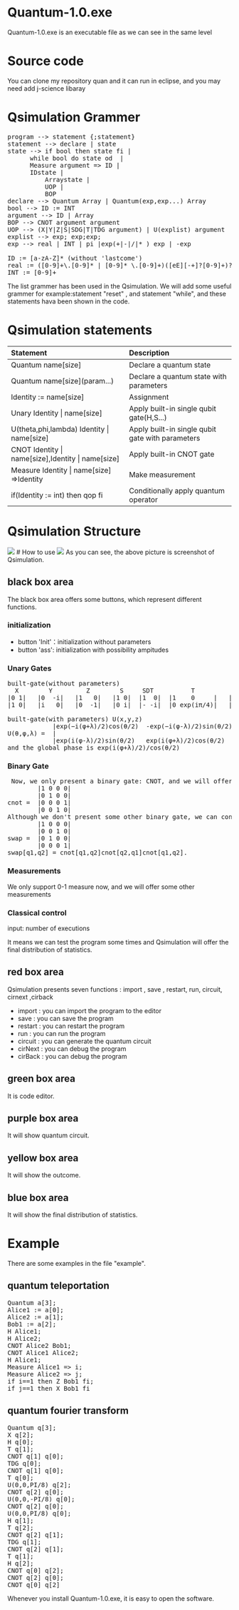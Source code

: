 # Quantum-1.0.exe 
Quantum-1.0.exe is an executable file as we can see in the same level
# Source code
You can clone my repository quan and it can run in eclipse, and you may need add j-science libaray
# Qsimulation Grammer
<pre>
program --> statement {;statement}  
statement --> declare | state   
state --> if bool then state fi |  
	  while bool do state od  |  
	  Measure argument => ID |  
	  IDstate |
          Arraystate |
          UOP |
          BOP 
declare --> Quantum Array | Quantum(exp,exp...) Array
bool --> ID := INT
argument --> ID | Array
BOP --> CNOT argument argument
UOP --> (X|Y|Z|S|SDG|T|TDG argument) | U(explist) argument
explist --> exp; exp;exp;
exp --> real | INT | pi |exp(+|-|/|* ) exp | -exp

ID := [a-zA-Z]* (without 'lastcome')
real := ([0-9]+\.[0-9]* | [0-9]* \.[0-9]+)([eE][-+]?[0-9]+)?
INT := [0-9]+
</pre>
The list grammer has been used in the Qsimulation. We will add some useful grammer for example:statement "reset" , and statement "while", and these statements hava been shown in the code.
# Qsimulation statements
Statement  | Description 
:-|:-
Quantum name[size]   | Declare a quantum state
Quantum name\[size\](param...)   | Declare a quantum state with parameters
Identity := name[size] | Assignment
Unary Identity \| name[size] | Apply built-in single qubit gate(H,S...)
U(theta,phi,lambda) Identity \| name[size] | Apply built-in single qubit gate with parameters
CNOT Identity \| name[size],Identity \| name[size] | Apply built-in CNOT gate
Measure Identity \| name[size] =>Identity  | Make measurement
if(Identity := int) then qop fi | Conditionally apply quantum operator

# Qsimulation Structure
<img src="/images/QSimulation.PNG">
# How to use
<img src="/images/echo.PNG">
As you can see, the above picture is screenshot of Qsimulation.    

## black box area
The black box area offers some buttons, which represent different functions.         

### initialization
- button 'Init'：initialization without parameters
- button 'ass': initialization with possibility ampitudes

### Unary Gates 
<pre>built-gate(without parameters)
  X        Y         Z        S     SDT          T           TDG 
|0 1|   |0  -i|   |1   0|   |1 0|  |1  0|  |1    0     |   |1     0     |
|1 0|   |i   0|   |0  -1|   |0 i|  |- -i|  |0 exp(iπ/4)|   |0 exp(-iπ/4)|

built-gate(with parameters) U(x,y,z)
            |exp(−i(φ+λ)/2)cos(θ/2)  -exp(−i(φ-λ)/2)sin(θ/2)|
U(θ,φ,λ) =  |                                               |
            |exp(i(φ-λ)/2)sin(θ/2)   exp(i(φ+λ)/2)cos(θ/2)  |
and the global phase is exp(i(φ+λ)/2)/cos(θ/2)
</pre>
### Binary Gate
<pre> Now, we only present a binary gate: CNOT, and we will offer some other universal matrix, such as CNOT-S.
        |1 0 0 0|
        |0 1 0 0|
cnot =  |0 0 0 1|
        |0 0 1 0| 
Although we don't present some other binary gate, we can constuct these.For example,
        |1 0 0 0|
        |0 0 1 0|
swap =  |0 1 0 0| 
        |0 0 0 1| 
swap[q1,q2] = cnot[q1,q2]cnot[q2,q1]cnot[q1,q2].  
</pre>
### Measurements
We only support 0-1 measure now, and we will offer some other measurements
### Classical control
input: number of executions 

It means we can test the program some times and Qsimulation will offer the final distribution of statistics.
## red box area
Qsimulation presents seven functions : import , save , restart, run, circuit, cirnext ,cirback

- import : you can import the program to the editor
- save : you can save the program 
- restart : you can restart the program 
- run : you can run the program
- circuit : you can generate the quantum circuit
- cirNext : you can debug the program
- cirBack : you can debug the program

## green box area
It is code editor.
## purple box area
It will show quantum circuit.
## yellow box area
It will show the outcome.
## blue box area
It will show the final distribution of statistics.
# Example
There are some examples in the file "example".
## quantum teleportation
<pre>
Quantum a[3];
Alice1 := a[0];
Alice2 := a[1];
Bob1 := a[2];
H Alice1;
H Alice2;
CNOT Alice2 Bob1;
CNOT Alice1 Alice2;
H Alice1;
Measure Alice1 => i;
Measure Alice2 => j;
if i==1 then Z Bob1 fi;
if j==1 then X Bob1 fi
</pre>

## quantum fourier transform
<pre>
Quantum q[3];
X q[2];
H q[0];
T q[1];
CNOT q[1] q[0];
TDG q[0];
CNOT q[1] q[0];
T q[0];
U(0,0,PI/8) q[2];
CNOT q[2] q[0];
U(0,0,-PI/8) q[0];
CNOT q[2] q[0];
U(0,0,PI/8) q[0];
H q[1];
T q[2];
CNOT q[2] q[1];
TDG q[1];
CNOT q[2] q[1];
T q[1];
H q[2];
CNOT q[0] q[2];
CNOT q[2] q[0];
CNOT q[0] q[2]
</pre>
Whenever you install Quantum-1.0.exe, it is easy to open the software.
